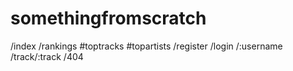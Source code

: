 # somethingfromscratch

/index
/rankings
	#toptracks
	#topartists
/register
/login
/:username
/track/:track
/404

